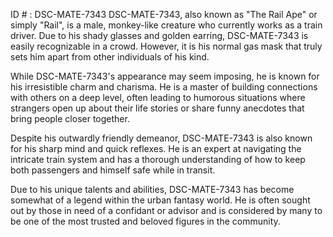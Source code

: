 ID # : DSC-MATE-7343
DSC-MATE-7343, also known as "The Rail Ape" or simply "Rail", is a male, monkey-like creature who currently works as a train driver. Due to his shady glasses and golden earring, DSC-MATE-7343 is easily recognizable in a crowd. However, it is his normal gas mask that truly sets him apart from other individuals of his kind.

While DSC-MATE-7343's appearance may seem imposing, he is known for his irresistible charm and charisma. He is a master of building connections with others on a deep level, often leading to humorous situations where strangers open up about their life stories or share funny anecdotes that bring people closer together.

Despite his outwardly friendly demeanor, DSC-MATE-7343 is also known for his sharp mind and quick reflexes. He is an expert at navigating the intricate train system and has a thorough understanding of how to keep both passengers and himself safe while in transit.

Due to his unique talents and abilities, DSC-MATE-7343 has become somewhat of a legend within the urban fantasy world. He is often sought out by those in need of a confidant or advisor and is considered by many to be one of the most trusted and beloved figures in the community.